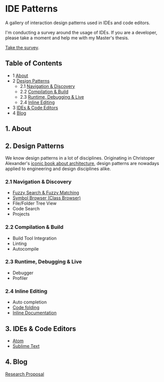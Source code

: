 IDE Patterns
============

A gallery of interaction design patterns used in IDEs and code editors.

I'm conducting a survey around the usage of IDEs. If you are a developer, please take a moment and help me with my Master's thesis.

[Take the survey](https://tvo.typeform.com/to/kSg5pe).

## Table of Contents

* 1 [About](#1-about)
* 2 [Design Patterns](#2-design-patterns)
  * 2.1 [Navigation & Discovery](#21-navigation--discovery)
  * 2.2 [Compilation & Build](#22-compilation--build)
  * 2.3 [Runtime, Debugging & Live](#23-runtime-debugging--live)
  * 2.4 [Inline Editing](#24-inline-editing)
* 3 [IDEs & Code Editors](#3-ides--code-editors)
* 4 [Blog](#4-blog)

## 1. About

## 2. Design Patterns

We know design patterns in a lot of disciplines. Originating in Christoper Alexander's [iconic book about architecture](https://encrypted.google.com/search?q=A+Pattern+Language%3A+Towns%2C+Buildings%2C+Construction), design patterns are nowadays applied to engineering and design disciplines alike.

### 2.1 Navigation & Discovery

- [Fuzzy Search & Fuzzy Matching](/patterns/fuzzy-search.md)
- [Symbol Browser (Class Browser)](/patterns/symbol-browser.md)
- File/Folder Tree View
- Code Search
- Projects

### 2.2 Compilation & Build

- Build Tool Integration
- Linting
- Autocompile

### 2.3 Runtime, Debugging & Live

- Debugger
- Profiler

### 2.4 Inline Editing

- Auto completion
- [Code folding](/patterns/code-folding.md)
- [Inline Documentation](/patterns/inline-documentation.md)

## 3. IDEs & Code Editors

- [Atom](/ides/atom.md)
- [Sublime Text](/ides/sublime-text.md)

## 4. Blog

[Research Proposal](/blog/research-proposal.md)
